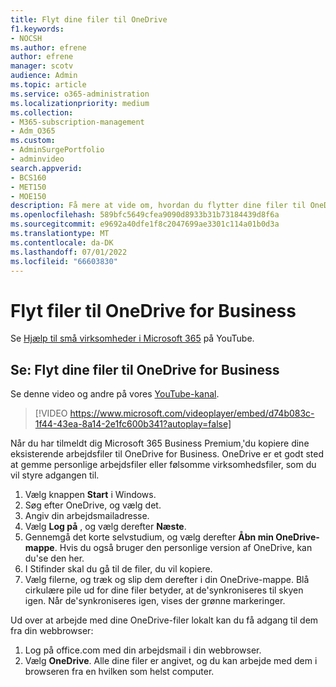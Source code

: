 ```yaml
---
title: Flyt dine filer til OneDrive
f1.keywords:
- NOCSH
ms.author: efrene
author: efrene
manager: scotv
audience: Admin
ms.topic: article
ms.service: o365-administration
ms.localizationpriority: medium
ms.collection:
- M365-subscription-management
- Adm_O365
ms.custom:
- AdminSurgePortfolio
- adminvideo
search.appverid:
- BCS160
- MET150
- MOE150
description: Få mere at vide om, hvordan du flytter dine filer til OneDrive.
ms.openlocfilehash: 589bfc5649cfea9090d8933b31b73184439d8f6a
ms.sourcegitcommit: e9692a40dfe1f8c2047699ae3301c114a01b0d3a
ms.translationtype: MT
ms.contentlocale: da-DK
ms.lasthandoff: 07/01/2022
ms.locfileid: "66603830"
---
```

# <a name="move-files-to-onedrive-for-business"></a>Flyt filer til OneDrive for Business

Se [Hjælp til små virksomheder i Microsoft 365](https://go.microsoft.com/fwlink/?linkid=2197659) på YouTube.

## <a name="watch-move-your-files-to-onedrive-for-business"></a>Se: Flyt dine filer til OneDrive for Business

Se denne video og andre på vores [YouTube-kanal](https://go.microsoft.com/fwlink/?linkid=2198202).

> [!VIDEO https://www.microsoft.com/videoplayer/embed/d74b083c-1f44-43ea-8a14-2e1fc600b341?autoplay=false]

Når du har tilmeldt dig Microsoft 365 Business Premium,&#39;du kopiere dine eksisterende arbejdsfiler til OneDrive for Business. OneDrive er et godt sted at gemme personlige arbejdsfiler eller følsomme virksomhedsfiler, som du vil styre adgangen til.

1. Vælg knappen  **Start** i Windows.
2. Søg efter OneDrive, og vælg det.
3. Angiv din arbejdsmailadresse.
4. Vælg  **Log på** , og vælg derefter  **Næste**.
5. Gennemgå det korte selvstudium, og vælg derefter  **Åbn min OneDrive-mappe**. Hvis du også bruger den personlige version af OneDrive, kan du&#39;se den her.
6. I Stifinder skal du gå til de filer, du vil kopiere.
7. Vælg filerne, og træk og slip dem derefter i din OneDrive-mappe. Blå cirkulære pile ud for dine filer betyder, at de&#39;synkroniseres til skyen igen. Når de&#39;synkroniseres igen, vises der grønne markeringer.

Ud over at arbejde med dine OneDrive-filer lokalt kan du få adgang til dem fra din webbrowser:

1. Log på office.com med din arbejdsmail i din webbrowser.
2. Vælg  **OneDrive**. Alle dine filer er angivet, og du kan arbejde med dem i browseren fra en hvilken som helst computer.